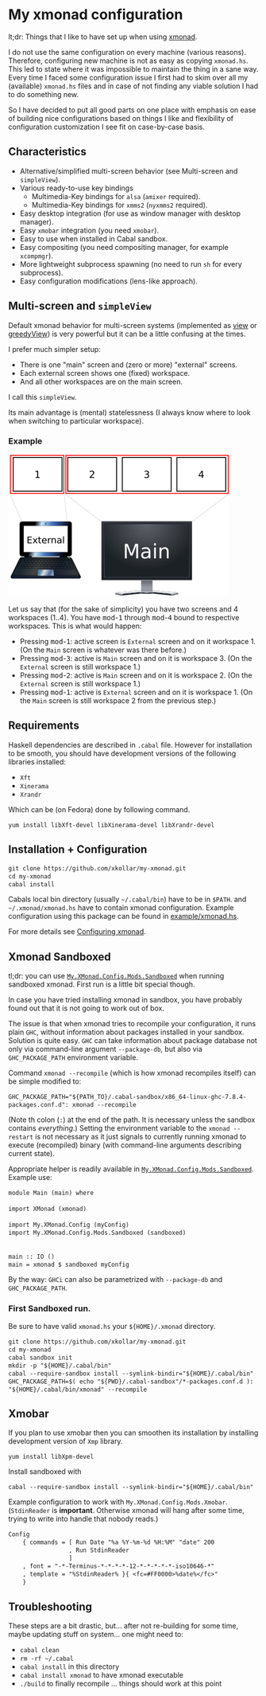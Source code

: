 My xmonad configuration
=======================

lt;dr: Things that I like to have set up when using
[xmonad](http://xmonad.org/).

I do not use the same configuration on every machine (various
reasons). Therefore, configuring new machine is not as easy as
copying `xmonad.hs`. This led to state where it was impossible
to maintain the thing in a sane way. Every time I faced some
configuration issue I first had to skim over all my (available)
`xmonad.hs` files and in case of not finding any viable
solution I had to do something new.

So I have decided to put all good parts on one place with
emphasis on ease of building nice configurations based on things
I like and flexibility of configuration customization I see fit
on case-by-case basis.

Characteristics
---------------

* Alternative/simplified multi-screen behavior (see Multi-screen and `simpleView`).
* Various ready-to-use key bindings
    * Multimedia-Key bindings for `alsa` (`amixer` required).
    * Multimedia-Key bindings for `xmms2` (`nyxmms2` required).
* Easy desktop integration (for use as window manager with desktop manager).
* Easy `xmobar` integration (you need `xmobar`).
* Easy to use when installed in Cabal sandbox.
* Easy compositing (you need compositing manager, for example `xcompmgr`).
* More lightweight subprocess spawning (no need to run `sh` for every subprocess).
* Easy configuration modifications (lens-like approach).

Multi-screen and `simpleView`
-----------------------------

Default xmonad behavior for multi-screen systems (implemented as
[view](http://xmonad.org/xmonad-docs/xmonad/XMonad-StackSet.html#v:view)
or [greedyView](http://xmonad.org/xmonad-docs/xmonad/XMonad-StackSet.html#v:greedyView))
is very powerful but it can be a little confusing at the times.

I prefer much simpler setup:

* There is one "main" screen and (zero or more) "external" screens.
* Each external screen shows one (fixed) workspace.
* And all other workspaces are on the main screen.

I call this `simpleView`.

Its main advantage is (mental) statelessness (I always know where
to look when switching to particular workspace).

### Example

![Two-Screen Example](doc/two-screen.png)

Let us say that (for the sake of simplicity) you
have two screens and 4 workspaces (1..4).
You have <kbd>mod</kbd>-<kbd>1</kbd> through <kbd>mod</kbd>-<kbd>4</kbd>
bound to respective workspaces. This is what would happen:

* Pressing <kbd>mod</kbd>-<kbd>1</kbd>: active screen is `External`
  screen and on it workspace 1. (On the `Main` screen is whatever was there before.)
* Pressing <kbd>mod</kbd>-<kbd>3</kbd>: active is `Main` screen
  and on it is workspace 3. (On the `External` screen is still workspace 1.)
* Pressing <kbd>mod</kbd>-<kbd>2</kbd>: active is `Main` screen
  and on it is workspace 2. (On the `External` screen is still workspace 1.)
* Pressing <kbd>mod</kbd>-<kbd>1</kbd>: active is `External` screen
  and on it is workspace 1. (On the `Main` screen is still workspace 2
  from the previous step.)

Requirements
------------

Haskell dependencies are described in `.cabal` file.
However for installation to be smooth, you should
have development versions of the following libraries
installed:

* `Xft`
* `Xinerama`
* `Xrandr`

Which can be (on Fedora) done by following command.

~~~ { .bash }
yum install libXft-devel libXinerama-devel libXrandr-devel
~~~

Installation + Configuration
----------------------------

~~~ { .bash }
git clone https://github.com/xkollar/my-xmonad.git
cd my-xmonad
cabal install
~~~

Cabals local bin directory (usually `~/.cabal/bin`) have to be in `$PATH`.
and `~/.xmonad/xmonad.hs` have to contain xmonad configuration.
Example configuration using this package can be found in [example/xmonad.hs](example/xmonad.hs).

For more details see [Configuring xmonad](http://xmonad.org/xmonad-docs/xmonad-contrib/XMonad-Doc-Configuring.html).

Xmonad Sandboxed
----------------

tl;dr: you can use [`My.XMonad.Config.Mods.Sandboxed`](src/My/XMonad/Config/Mods/Sandboxed.hs) when running
sandboxed xmonad. First run is a little bit special though.

In case you have tried installing xmonad in sandbox, you have
probably found out that it is not going to work out of box.

The issue is that when xmonad tries to recompile your
configuration, it runs plain `GHC`, without information
about packages installed in your sandbox. Solution is quite easy.
`GHC` can take information about package database not only
via command-line argument `--package-db`, but also via
`GHC_PACKAGE_PATH` environment variable.

Command `xmonad --recompile` (which is how xmonad recompiles
itself) can be simple modified to:

~~~ { .bash }
GHC_PACKAGE_PATH="${PATH_TO}/.cabal-sandbox/x86_64-linux-ghc-7.8.4-packages.conf.d": xmonad --recompile
~~~~

(Note th colon (`:`) at the end of the path. It is necessary unless
the sandbox contains _everything_.) Setting the environment
variable to the `xmonad --restart` is not necessary as it just
signals to currently running xmonad to execute (recompiled) binary
(with command-line arguments describing current state).

Appropriate helper is readily available in
[`My.XMonad.Config.Mods.Sandboxed`](src/My/XMonad/Config/Mods/Sandboxed.hs).
Example use:

~~~ { .haskell label=example-sandboxed }
module Main (main) where

import XMonad (xmonad)

import My.XMonad.Config (myConfig)
import My.XMonad.Config.Mods.Sandboxed (sandboxed)


main :: IO ()
main = xmonad $ sandboxed myConfig
~~~

By the way: `GHCi` can also be parametrized with `--package-db` and `GHC_PACKAGE_PATH`.

### First Sandboxed run.

Be sure to have valid `xmonad.hs` your `${HOME}/.xmonad` directory.

~~~ { .bash }
git clone https://github.com/xkollar/my-xmonad.git
cd my-xmonad
cabal sandbox init
mkdir -p "${HOME}/.cabal/bin"
cabal --require-sandbox install --symlink-bindir="${HOME}/.cabal/bin"
GHC_PACKAGE_PATH=$( echo "${PWD}/.cabal-sandbox"/*-packages.conf.d ): "${HOME}/.cabal/bin/xmonad" --recompile
~~~

Xmobar
------

If you plan to use xmobar then you can smoothen its installation
by installing development version of `Xmp` library.

~~~ { .bash }
yum install libXpm-devel
~~~

Install sandboxed with

~~~ { .bash }
cabal --require-sandbox install --symlink-bindir="${HOME}/.cabal/bin"
~~~

Example configuration to work with `My.XMonad.Config.Mods.Xmobar`.
(`StdinReader` is **important**. Otherwise xmonad will hang
after some time, trying to write into handle that nobody reads.)

~~~ { .haskell label=example-xmobar-config }
Config
    { commands = [ Run Date "%a %Y-%m-%d %H:%M" "date" 200
                 , Run StdinReader
                 ]
    , font = "-*-Terminus-*-*-*-*-12-*-*-*-*-*-iso10646-*"
    , template = "%StdinReader% }{ <fc=#FF0000>%date%</fc>"
    }
~~~

Troubleshooting
---------------

These steps are a bit drastic, but... after not re-building for some time,
maybe updating stuff on system... one might need to:

* `cabal clean`
* `rm -rf ~/.cabal`
* `cabal install` in this directory
* `cabal install xmonad` to have xmonad executable
* `./build` to finally recompile ... things should work at this point
